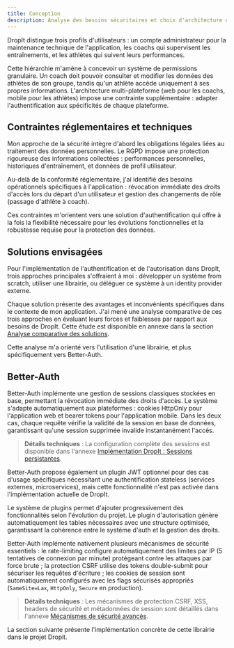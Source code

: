 ```yaml
---
title: Conception
description: Analyse des besoins sécuritaires et choix d'architecture d'authentification pour DropIt
---
```


DropIt distingue trois profils d'utilisateurs : un compte administrateur pour la maintenance technique de l'application, les coachs qui supervisent les entraînements, et les athlètes qui suivent leurs performances.

Cette hiérarchie m'amène à concevoir un système de permissions granulaire. Un coach doit pouvoir consulter et modifier les données des athlètes de son groupe, tandis qu'un athlète accède uniquement à ses propres informations. L'architecture multi-plateforme (web pour les coachs, mobile pour les athlètes) impose une contrainte supplémentaire : adapter l'authentification aux spécificités de chaque plateforme.

## Contraintes réglementaires et techniques

Mon approche de la sécurité intègre d'abord les obligations légales liées au traitement des données personnelles. Le RGPD impose une protection rigoureuse des informations collectées : performances personnelles, historiques d'entraînement, et données de profil utilisateur.

Au-delà de la conformité réglementaire, j'ai identifié des besoins opérationnels spécifiques à l'application : révocation immédiate des droits d'accès lors du départ d'un utilisateur et gestion des changements de rôle (passage d'athlète à coach).

Ces contraintes m'orientent vers une solution d'authentification qui offre à la fois la flexibilité nécessaire pour les évolutions fonctionnelles et la robustesse requise pour la protection des données.

## Solutions envisagées

Pour l'implémentation de l'authentification et de l'autorisation dans DropIt, trois approches principales s'offraient à moi : développer un système from scratch, utiliser une librairie, ou déléguer ce système à un identity provider externe.

Chaque solution présente des avantages et inconvénients spécifiques dans le contexte de mon application. J'ai mené une analyse comparative de ces trois approches en évaluant leurs forces et faiblesses par rapport aux besoins de DropIt. Cette étude est disponible en annexe dans la section [Analyse comparative des solutions](/annexes/authentifications/#analyse-comparative-des-solutions).

Cette analyse m'a orienté vers l'utilisation d'une librairie, et plus spécifiquement vers Better-Auth.

## Better-Auth

Better-Auth implémente une gestion de sessions classiques stockées en base, permettant la révocation immédiate des droits d'accès. Le système s'adapte automatiquement aux plateformes : cookies HttpOnly pour l'application web et bearer tokens pour l'application mobile. Dans les deux cas, chaque requête vérifie la validité de la session en base de données, garantissant qu'une session supprimée invalide instantanément l'accès.

> **Détails techniques** : La configuration complète des sessions est disponible dans l'annexe [Implémentation DropIt : Sessions persistantes](/annexes/authentifications/#implémentation-dropit--sessions-persistantes).

Better-Auth propose également un plugin JWT optionnel pour des cas d'usage spécifiques nécessitant une authentification stateless (services externes, microservices), mais cette fonctionnalité n'est pas activée dans l'implémentation actuelle de DropIt.

Le système de plugins permet d'ajouter progressivement des fonctionnalités selon l'évolution du projet. Le plugin d'autorisation génère automatiquement les tables nécessaires avec une structure optimisée, garantissant la cohérence entre le système d'auth et la gestion des droits.

Better-Auth implémente nativement plusieurs mécanismes de sécurité essentiels : le rate-limiting configure automatiquement des limites par IP (5 tentatives de connexion par minute) protégeant contre les attaques par force brute ; la protection CSRF utilise des tokens double-submit pour sécuriser les requêtes d'écriture ; les cookies de session sont automatiquement configurés avec les flags sécurisés appropriés (`SameSite=Lax`, `HttpOnly`, `Secure` en production).
> **Détails techniques** : Les mécanismes de protection CSRF, XSS, headers de sécurité et métadonnées de session sont détaillés dans l'annexe [Mécanismes de sécurité avancés](/annexes/authentifications/#mécanismes-de-sécurité-avancés).

La section suivante présente l'implémentation concrète de cette librairie dans le projet Dropit.